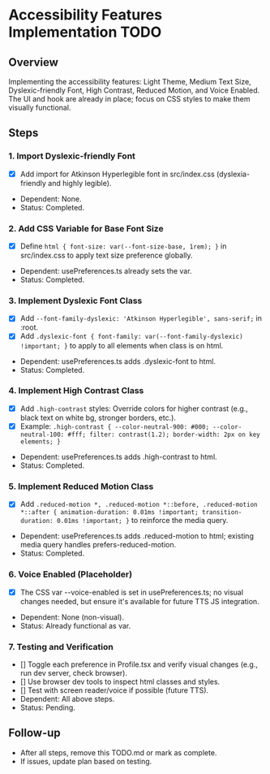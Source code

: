 # Accessibility Features Implementation TODO

## Overview
Implementing the accessibility features: Light Theme, Medium Text Size, Dyslexic-friendly Font, High Contrast, Reduced Motion, and Voice Enabled. The UI and hook are already in place; focus on CSS styles to make them visually functional.

## Steps

### 1. Import Dyslexic-friendly Font
- [x] Add import for Atkinson Hyperlegible font in src/index.css (dyslexia-friendly and highly legible).
- Dependent: None.
- Status: Completed.

### 2. Add CSS Variable for Base Font Size
- [x] Define `html { font-size: var(--font-size-base, 1rem); }` in src/index.css to apply text size preference globally.
- Dependent: usePreferences.ts already sets the var.
- Status: Completed.

### 3. Implement Dyslexic Font Class
- [x] Add `--font-family-dyslexic: 'Atkinson Hyperlegible', sans-serif;` in :root.
- [x] Add `.dyslexic-font { font-family: var(--font-family-dyslexic) !important; }` to apply to all elements when class is on html.
- Dependent: usePreferences.ts adds .dyslexic-font to html.
- Status: Completed.

### 4. Implement High Contrast Class
- [x] Add `.high-contrast` styles: Override colors for higher contrast (e.g., black text on white bg, stronger borders, etc.).
- [x] Example: `.high-contrast { --color-neutral-900: #000; --color-neutral-100: #fff; filter: contrast(1.2); border-width: 2px on key elements; }`
- Dependent: usePreferences.ts adds .high-contrast to html.
- Status: Completed.

### 5. Implement Reduced Motion Class
- [x] Add `.reduced-motion *, .reduced-motion *::before, .reduced-motion *::after { animation-duration: 0.01ms !important; transition-duration: 0.01ms !important; }` to reinforce the media query.
- Dependent: usePreferences.ts adds .reduced-motion to html; existing media query handles prefers-reduced-motion.
- Status: Completed.

### 6. Voice Enabled (Placeholder)
- [x] The CSS var --voice-enabled is set in usePreferences.ts; no visual changes needed, but ensure it's available for future TTS JS integration.
- Dependent: None (non-visual).
- Status: Already functional as var.

### 7. Testing and Verification
- [] Toggle each preference in Profile.tsx and verify visual changes (e.g., run dev server, check browser).
- [] Use browser dev tools to inspect html classes and styles.
- [] Test with screen reader/voice if possible (future TTS).
- Dependent: All above steps.
- Status: Pending.

## Follow-up
- After all steps, remove this TODO.md or mark as complete.
- If issues, update plan based on testing.
